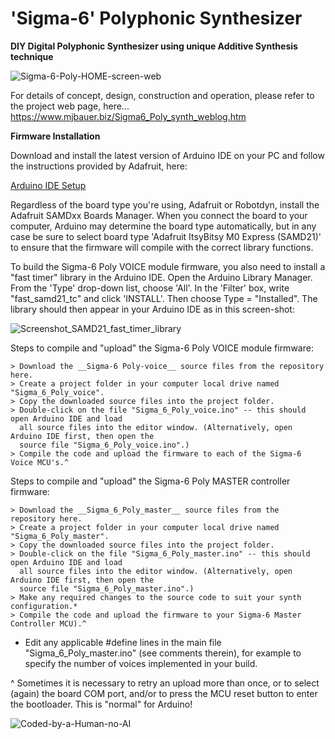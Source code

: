 # 'Sigma-6' Polyphonic Synthesizer
__DIY Digital Polyphonic Synthesizer using unique Additive Synthesis technique__

![Sigma-6-Poly-HOME-screen-web](https://github.com/user-attachments/assets/5409557d-349e-40b0-8359-043d28ec8b8d)

For details of concept, design, construction and operation, please refer to the project web page, here...  
https://www.mjbauer.biz/Sigma6_Poly_synth_weblog.htm

__Firmware Installation__

Download and install the latest version of Arduino IDE on your PC and follow the instructions provided by Adafruit, here:

[Arduino IDE Setup](https://learn.adafruit.com/introducing-itsy-bitsy-m0/setup)

Regardless of the board type you're using, Adafruit or Robotdyn, install the Adafruit SAMDxx Boards Manager. When you connect
the board to your computer, Arduino may determine the board type automatically, but in any case be sure to select board
type 'Adafruit ItsyBitsy M0 Express (SAMD21)' to ensure that the firmware will compile with the correct library functions.

To build the Sigma-6 Poly VOICE module firmware, you also need to install a "fast timer" library in the Arduino IDE.
Open the Arduino Library Manager. From the 'Type' drop-down list, choose 'All'. In the 'Filter' box, write "fast_samd21_tc"
and click 'INSTALL'. Then choose Type = "Installed". The library should then appear in your Arduino IDE as in this screen-shot:

![Screenshot_SAMD21_fast_timer_library](https://github.com/user-attachments/assets/398ecf9a-11e7-4b22-b53f-e896f9cf998e)

Steps to compile and "upload" the Sigma-6 Poly VOICE module firmware:

    > Download the __Sigma-6 Poly-voice__ source files from the repository here.
    > Create a project folder in your computer local drive named "Sigma_6_Poly_voice".
    > Copy the downloaded source files into the project folder.
    > Double-click on the file "Sigma_6_Poly_voice.ino" -- this should open Arduino IDE and load
      all source files into the editor window. (Alternatively, open Arduino IDE first, then open the
      source file "Sigma_6_Poly_voice.ino".)
    > Compile the code and upload the firmware to each of the Sigma-6 Voice MCU's.^

Steps to compile and "upload" the Sigma-6 Poly MASTER controller firmware:

    > Download the __Sigma_6_Poly_master__ source files from the repository here.
    > Create a project folder in your computer local drive named "Sigma_6_Poly_master".
    > Copy the downloaded source files into the project folder.
    > Double-click on the file "Sigma_6_Poly_master.ino" -- this should open Arduino IDE and load
      all source files into the editor window. (Alternatively, open Arduino IDE first, then open the
      source file "Sigma_6_Poly_master.ino".)
    > Make any required changes to the source code to suit your synth configuration.*
    > Compile the code and upload the firmware to your Sigma-6 Master Controller MCU).^

* Edit any applicable #define lines in the main file "Sigma_6_Poly_master.ino" (see comments therein),
  for example to specify the number of voices implemented in your build.

^ Sometimes it is necessary to retry an upload more than once, or to select (again) the board COM port, 
  and/or to press the MCU reset button to enter the bootloader. This is "normal" for Arduino!

![Coded-by-a-Human-no-AI](https://github.com/user-attachments/assets/e2479440-66a7-4c50-b6dd-358b75b23dfc)
